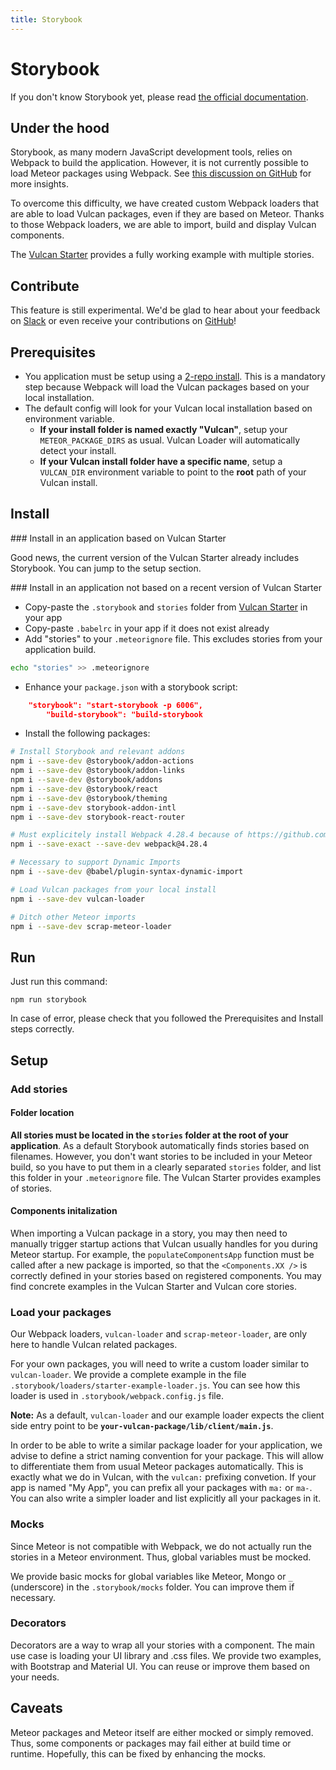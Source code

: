 ```yaml
---
title: Storybook
---
```


# Storybook

If you don't know Storybook yet, please read [the official documentation](<https://storybook.js.org/>).

## Under the hood

Storybook, as many modern JavaScript development tools, relies on Webpack to build the application. However, it is not currently possible to load Meteor packages using Webpack. See [this discussion on GitHub](<https://github.com/storybooks/storybook/issues/3329>) for more insights.

To overcome this difficulty, we have created custom Webpack loaders that are able to load Vulcan packages, even if they are based on Meteor. Thanks to those Webpack loaders, we are able to import, build and display Vulcan components. 

The [Vulcan Starter](<https://github.com/VulcanJS/Vulcan-Starter>) provides a fully working example with multiple stories.

## Contribute

This feature is still experimental. We'd be glad to hear about your feedback on [Slack](<http://slack.telescopeapp.org/>) or even receive your contributions on [GitHub](<https://github.com/VulcanJS/Vulcan-Starter>)!

## Prerequisites

- You application must be setup using a [2-repo install](<http://docs.vulcanjs.org/index.html#Two-Repo-Install-Optional>). This is a mandatory step because Webpack will load the Vulcan packages based on your local installation.
- The default config will look for your Vulcan local installation based on environment variable. 
  - **If your install folder is named exactly "Vulcan"**, setup your `METEOR_PACKAGE_DIRS`  as usual. Vulcan Loader will automatically detect your install.
  - **If your Vulcan install folder have a specific name**, setup a `VULCAN_DIR` environment variable to point to the **root** path of your Vulcan install.

## Install

### Install in an application based on Vulcan Starter

Good news, the current version of the Vulcan Starter already includes Storybook. You can jump to the setup section.

### Install in an application not based on a recent version of Vulcan Starter

- Copy-paste the `.storybook` and `stories` folder from [Vulcan Starter](https://github.com/VulcanJS/Vulcan-Starter) in your app
- Copy-paste `.babelrc` in your app if it does not exist already
- Add "stories" to your `.meteorignore` file. This excludes stories from your application build.
```sh
echo "stories" >> .meteorignore
```
- Enhance your `package.json` with a storybook script:

```json
	"storybook": "start-storybook -p 6006",
    	"build-storybook": "build-storybook
```

- Install the following packages:

```sh
# Install Storybook and relevant addons
npm i --save-dev @storybook/addon-actions
npm i --save-dev @storybook/addon-links
npm i --save-dev @storybook/addons
npm i --save-dev @storybook/react
npm i --save-dev @storybook/theming
npm i --save-dev storybook-addon-intl
npm i --save-dev storybook-react-router

# Must explicitely install Webpack 4.28.4 because of https://github.com/webpack/webpack/issues/8656
npm i --save-exact --save-dev webpack@4.28.4

# Necessary to support Dynamic Imports
npm i --save-dev @babel/plugin-syntax-dynamic-import

# Load Vulcan packages from your local install
npm i --save-dev vulcan-loader

# Ditch other Meteor imports
npm i --save-dev scrap-meteor-loader
```

## Run

Just run this command:

```
npm run storybook
```

In case of error, please check that you followed the Prerequisites and Install steps correctly.

## Setup

### Add stories

#### Folder location
**All stories must be located in the `stories` folder at the root of your application**. As a default Storybook automatically finds stories based on filenames. However, you don't want stories to be included in your Meteor build, so you have to put them in a clearly separated `stories` folder, and list this folder in your `.meteorignore` file. The Vulcan Starter provides examples of stories.

#### Components initalization

When importing a Vulcan package in a story, you may then need to manually trigger startup actions that Vulcan usually handles for you during Meteor startup. For example, the `populateComponentsApp` function must be called after a new package is imported, so that the `<Components.XX />` is correctly defined in your stories based on registered components. You may find concrete examples in the Vulcan Starter and Vulcan core stories.

### Load your packages

Our Webpack loaders, `vulcan-loader` and `scrap-meteor-loader`, are only here to handle Vulcan related packages.

For your own packages, you will need to write a custom loader similar to `vulcan-loader`. We provide a complete example in the file `.storybook/loaders/starter-example-loader.js`. You can see how this loader is used in `.storybook/webpack.config.js` file.

**Note:** As a default, `vulcan-loader` and our example loader expects the client side entry point to be **`your-vulcan-package/lib/client/main.js`**.

In order to be able to write a similar package loader for your application, we advise to define a strict naming convention for your package. This will allow to differentiate them from usual Meteor packages automatically. This is exactly what we do in Vulcan, with the `vulcan:` prefixing convetion. If your app is named "My App", you can prefix all your packages with `ma:` or `ma-`. You can also write a simpler loader and list explicitly all your packages in it.

### Mocks

Since Meteor is not compatible with Webpack, we do not actually run the stories in a Meteor environment. Thus, global variables must be mocked.

We provide basic mocks for global variables like Meteor, Mongo or `_` (underscore) in the `.storybook/mocks` folder. You can improve them if necessary.

### Decorators

Decorators are a way to wrap all your stories with a component. The main use case is loading your UI library and .css files. We provide two examples, with Bootstrap and Material UI. You can reuse or improve them based on your needs.

## Caveats

Meteor packages and Meteor itself are either mocked or simply removed. Thus, some components or packages may fail either at build time or runtime. Hopefully, this can be fixed by enhancing the mocks.

